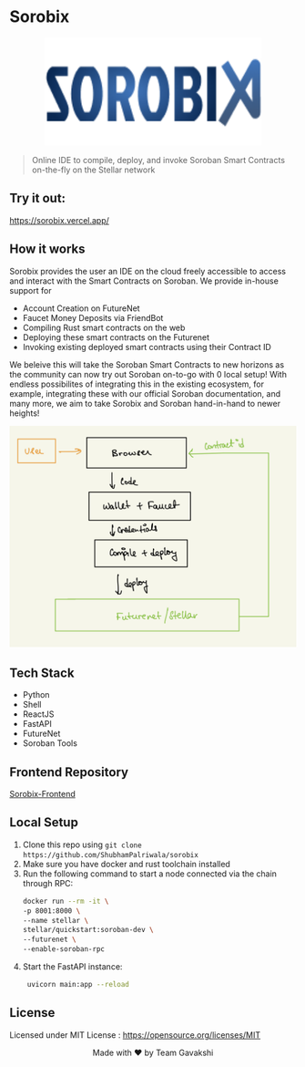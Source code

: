 # Sorobix

<p align="center">
  <a href="https://github.com/ShubhamPalriwala/sorobix">
    <img src="./assets/logo.png" alt="Logo" width="380" height="190">
  </a>
</p>

> Online IDE to compile, deploy, and invoke Soroban Smart Contracts on-the-fly on the Stellar network

## Try it out:
https://sorobix.vercel.app/

## How it works

Sorobix provides the user an IDE on the cloud freely accessible to access and interact with the Smart Contracts on Soroban. We provide in-house support for
- Account Creation on FutureNet
- Faucet Money Deposits via FriendBot
- Compiling Rust smart contracts on the web
- Deploying these smart contracts on the Futurenet
- Invoking existing deployed smart contracts using their Contract ID

We beleive this will take the Soroban Smart Contracts to new horizons as the community can now try out Soroban on-to-go with 0 local setup! With endless possibilites of integrating this in the existing ecosystem, for example, integrating these with our official Soroban documentation, and many more, we aim to take Sorobix and Soroban hand-in-hand to newer heights!

![arch](assets/arch.jpeg)

## Tech Stack
- Python
- Shell
- ReactJS
- FastAPI
- FutureNet
- Soroban Tools

## Frontend Repository
[Sorobix-Frontend](https://github.com/RishabhKeshan/sorobix)

## Local Setup

1. Clone this repo using `git clone https://github.com/ShubhamPalriwala/sorobix`
2. Make sure you have docker and rust toolchain installed
3. Run the following command to start a node connected via the chain through RPC:
    ```bash
    docker run --rm -it \
    -p 8001:8000 \
    --name stellar \
    stellar/quickstart:soroban-dev \
    --futurenet \
    --enable-soroban-rpc
    ```
4. Start the FastAPI instance:
   ```bash
    uvicorn main:app --reload
   ```


## License

Licensed under MIT License : https://opensource.org/licenses/MIT

<p align="center">Made with ❤ by Team Gavakshi</p>
